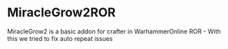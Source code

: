 # MiracleGrow2ROR
MiracleGrow2 is a basic addon for crafter in WarhammerOnline ROR - With this we tried to fix auto repeat issues


